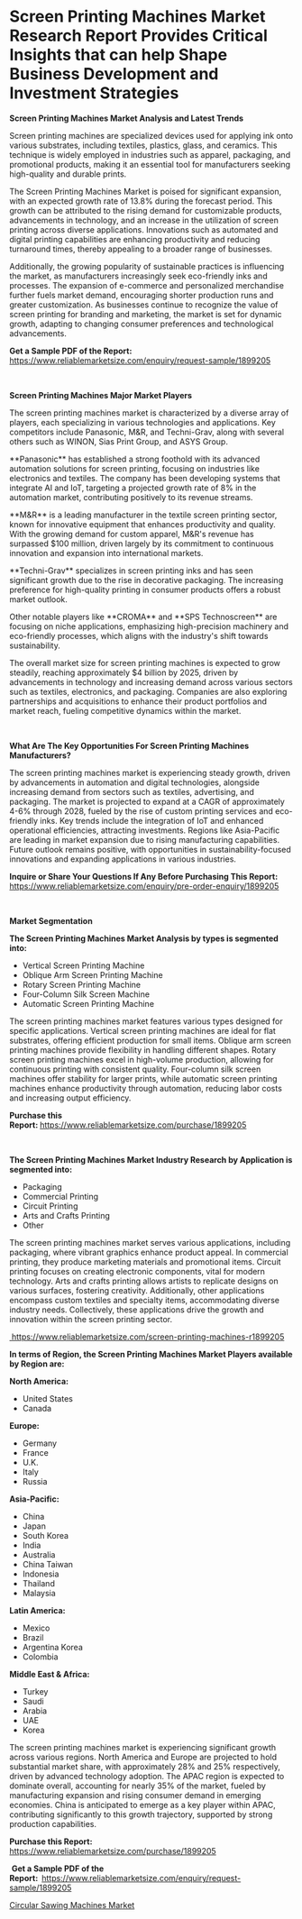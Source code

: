 <p><h1>Screen Printing Machines Market Research Report Provides Critical Insights that can help Shape Business Development and Investment Strategies</h1></p><p><strong>Screen Printing Machines Market Analysis and Latest Trends</strong></p>
<p><p>Screen printing machines are specialized devices used for applying ink onto various substrates, including textiles, plastics, glass, and ceramics. This technique is widely employed in industries such as apparel, packaging, and promotional products, making it an essential tool for manufacturers seeking high-quality and durable prints.</p><p>The Screen Printing Machines Market is poised for significant expansion, with an expected growth rate of 13.8% during the forecast period. This growth can be attributed to the rising demand for customizable products, advancements in technology, and an increase in the utilization of screen printing across diverse applications. Innovations such as automated and digital printing capabilities are enhancing productivity and reducing turnaround times, thereby appealing to a broader range of businesses.</p><p>Additionally, the growing popularity of sustainable practices is influencing the market, as manufacturers increasingly seek eco-friendly inks and processes. The expansion of e-commerce and personalized merchandise further fuels market demand, encouraging shorter production runs and greater customization. As businesses continue to recognize the value of screen printing for branding and marketing, the market is set for dynamic growth, adapting to changing consumer preferences and technological advancements.</p></p>
<p><strong>Get a Sample PDF of the Report:&nbsp;</strong> <a href="https://www.reliablemarketsize.com/enquiry/request-sample/1899205?utm_campaign=1991&utm_medium=2&utm_source=Github&utm_content=ia&utm_term=22022025&utm_id=screen-printing-machines">https://www.reliablemarketsize.com/enquiry/request-sample/1899205</a></p>
<p>&nbsp;</p>
<p><strong>Screen Printing Machines Major Market Players</strong></p>
<p><p>The screen printing machines market is characterized by a diverse array of players, each specializing in various technologies and applications. Key competitors include Panasonic, M&R, and Techni-Grav, along with several others such as WINON, Sias Print Group, and ASYS Group.</p><p>**Panasonic** has established a strong foothold with its advanced automation solutions for screen printing, focusing on industries like electronics and textiles. The company has been developing systems that integrate AI and IoT, targeting a projected growth rate of 8% in the automation market, contributing positively to its revenue streams.</p><p>**M&R** is a leading manufacturer in the textile screen printing sector, known for innovative equipment that enhances productivity and quality. With the growing demand for custom apparel, M&R's revenue has surpassed $100 million, driven largely by its commitment to continuous innovation and expansion into international markets.</p><p>**Techni-Grav** specializes in screen printing inks and has seen significant growth due to the rise in decorative packaging. The increasing preference for high-quality printing in consumer products offers a robust market outlook.</p><p>Other notable players like **CROMA** and **SPS Technoscreen** are focusing on niche applications, emphasizing high-precision machinery and eco-friendly processes, which aligns with the industry's shift towards sustainability.</p><p>The overall market size for screen printing machines is expected to grow steadily, reaching approximately $4 billion by 2025, driven by advancements in technology and increasing demand across various sectors such as textiles, electronics, and packaging. Companies are also exploring partnerships and acquisitions to enhance their product portfolios and market reach, fueling competitive dynamics within the market.</p></p>
<p>&nbsp;</p>
<p><strong>What Are The Key Opportunities For Screen Printing Machines Manufacturers?</strong></p>
<p><p>The screen printing machines market is experiencing steady growth, driven by advancements in automation and digital technologies, alongside increasing demand from sectors such as textiles, advertising, and packaging. The market is projected to expand at a CAGR of approximately 4-6% through 2028, fueled by the rise of custom printing services and eco-friendly inks. Key trends include the integration of IoT and enhanced operational efficiencies, attracting investments. Regions like Asia-Pacific are leading in market expansion due to rising manufacturing capabilities. Future outlook remains positive, with opportunities in sustainability-focused innovations and expanding applications in various industries.</p></p>
<p><strong>Inquire or Share Your Questions If Any Before Purchasing This Report:</strong> <a href="https://www.reliablemarketsize.com/enquiry/pre-order-enquiry/1899205?utm_campaign=1991&utm_medium=2&utm_source=Github&utm_content=ia&utm_term=22022025&utm_id=screen-printing-machines">https://www.reliablemarketsize.com/enquiry/pre-order-enquiry/1899205</a></p>
<p>&nbsp;</p>
<p><strong>Market Segmentation</strong></p>
<p><strong>The Screen Printing Machines Market Analysis by types is segmented into:</strong></p>
<p><ul><li>Vertical Screen Printing Machine</li><li>Oblique Arm Screen Printing Machine</li><li>Rotary Screen Printing Machine</li><li>Four-Column Silk Screen Machine</li><li>Automatic Screen Printing Machine</li></ul></p>
<p><p>The screen printing machines market features various types designed for specific applications. Vertical screen printing machines are ideal for flat substrates, offering efficient production for small items. Oblique arm screen printing machines provide flexibility in handling different shapes. Rotary screen printing machines excel in high-volume production, allowing for continuous printing with consistent quality. Four-column silk screen machines offer stability for larger prints, while automatic screen printing machines enhance productivity through automation, reducing labor costs and increasing output efficiency.</p></p>
<p><strong>Purchase this Report:&nbsp;</strong><a href="https://www.reliablemarketsize.com/purchase/1899205?utm_campaign=1991&utm_medium=2&utm_source=Github&utm_content=ia&utm_term=22022025&utm_id=screen-printing-machines">https://www.reliablemarketsize.com/purchase/1899205</a></p>
<p>&nbsp;</p>
<p><strong>The Screen Printing Machines Market Industry Research by Application is segmented into:</strong></p>
<p><ul><li>Packaging</li><li>Commercial Printing</li><li>Circuit Printing</li><li>Arts and Crafts Printing</li><li>Other</li></ul></p>
<p><p>The screen printing machines market serves various applications, including packaging, where vibrant graphics enhance product appeal. In commercial printing, they produce marketing materials and promotional items. Circuit printing focuses on creating electronic components, vital for modern technology. Arts and crafts printing allows artists to replicate designs on various surfaces, fostering creativity. Additionally, other applications encompass custom textiles and specialty items, accommodating diverse industry needs. Collectively, these applications drive the growth and innovation within the screen printing sector.</p></p>
<p><a href="https://www.reliablemarketsize.com/screen-printing-machines-r1899205?utm_campaign=1991&utm_medium=2&utm_source=Github&utm_content=ia&utm_term=22022025&utm_id=screen-printing-machines">&nbsp;https://www.reliablemarketsize.com/screen-printing-machines-r1899205</a></p>
<p><strong>In terms of Region, the Screen Printing Machines Market Players available by Region are:</strong></p>
<p>
    <p> <strong> North America: </strong>
        <ul>
            <li>United States</li>
            <li>Canada</li>
        </ul>
        </p> 
    <p> <strong> Europe: </strong>
        <ul>
            <li>Germany</li>
            <li>France</li>
            <li>U.K.</li>
            <li>Italy</li>
            <li>Russia</li>
        </ul>
        </p> 
    <p> <strong> Asia-Pacific: </strong>
        <ul>
            <li>China</li>
            <li>Japan</li>
            <li>South Korea</li>
            <li>India</li>
            <li>Australia</li>
            <li>China Taiwan</li>
            <li>Indonesia</li>
            <li>Thailand</li>
            <li>Malaysia</li>
        </ul>
        </p> 
    <p> <strong> Latin America: </strong>
        <ul>
            <li>Mexico</li>
            <li>Brazil</li>
            <li>Argentina Korea</li>
            <li>Colombia</li>
        </ul>
        </p> 
    <p> <strong> Middle East & Africa: </strong>
        <ul>
            <li>Turkey</li>
            <li>Saudi</li>
            <li>Arabia</li>
            <li>UAE</li>
            <li>Korea</li>
        </ul>
    </p>
    </p>
<p><p>The screen printing machines market is experiencing significant growth across various regions. North America and Europe are projected to hold substantial market share, with approximately 28% and 25% respectively, driven by advanced technology adoption. The APAC region is expected to dominate overall, accounting for nearly 35% of the market, fueled by manufacturing expansion and rising consumer demand in emerging economies. China is anticipated to emerge as a key player within APAC, contributing significantly to this growth trajectory, supported by strong production capabilities.</p></p>
<p><strong>Purchase this Report: </strong><a href="https://www.reliablemarketsize.com/purchase/1899205?utm_campaign=1991&utm_medium=2&utm_source=Github&utm_content=ia&utm_term=22022025&utm_id=screen-printing-machines">https://www.reliablemarketsize.com/purchase/1899205</a></p>
<p>&nbsp;<strong>Get a Sample PDF of the Report:&nbsp;&nbsp;</strong><a href="https://www.reliablemarketsize.com/enquiry/request-sample/1899205?utm_campaign=1991&utm_medium=2&utm_source=Github&utm_content=ia&utm_term=22022025&utm_id=screen-printing-machines">https://www.reliablemarketsize.com/enquiry/request-sample/1899205</a></p>
<p><strong></strong></p>
<p><p><a href="https://github.com/YashRP12/Market-Research-Report-List-7/blob/main/circular-sawing-machines-market.md?utm_campaign=1991&utm_medium=2&utm_source=Github&utm_content=ia&utm_term=22022025&utm_id=screen-printing-machines">Circular Sawing Machines Market</a></p></p>